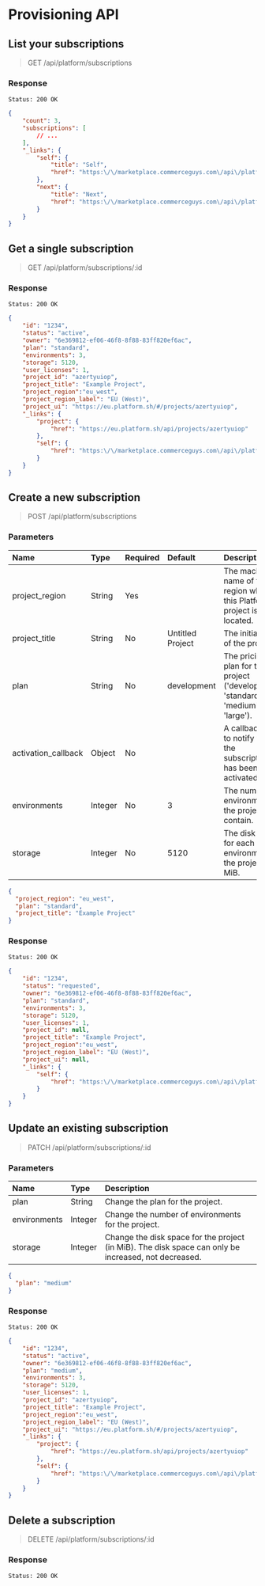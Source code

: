 # Provisioning API

## List your subscriptions

> GET /api/platform/subscriptions

### Response

```http
Status: 200 OK
```
```json
{
    "count": 3,
    "subscriptions": [
        // ...
    ],
    "_links": {
        "self": {
            "title": "Self",
            "href": "https:\/\/marketplace.commerceguys.com\/api\/platform\/subscriptions"
        },
        "next": {
            "title": "Next",
            "href": "https:\/\/marketplace.commerceguys.com\/api\/platform\/subscriptions?page=2"
        }
    }
}
```

## Get a single subscription

> GET /api/platform/subscriptions/:id

### Response

```http
Status: 200 OK
```
```json
{
    "id": "1234",
    "status": "active",
    "owner": "6e369812-ef06-46f8-8f88-83ff820ef6ac",
    "plan": "standard",
    "environments": 3,
    "storage": 5120,
    "user_licenses": 1,
    "project_id": "azertyuiop",
    "project_title": "Example Project",
    "project_region":"eu_west",
    "project_region_label": "EU (West)",
    "project_ui": "https://eu.platform.sh/#/projects/azertyuiop",
    "_links": {
        "project": {
            "href": "https://eu.platform.sh/api/projects/azertyuiop"
        },
        "self": {
            "href": "https:\/\/marketplace.commerceguys.com\/api\/platform\/subscriptions\/1234"
        }
    }
}
```

## Create a new subscription

> POST /api/platform/subscriptions

### Parameters

Name|Type|Required|Default|Description
:---|:---|:-------|:------|:----------
project_region|String|Yes||The machine name of the region where this Platform.sh project is located.
project_title|String|No|Untitled Project|The initial title of the project.
plan|String|No|development|The pricing plan for the project ('development', 'standard', 'medium', or 'large').
activation_callback|Object|No||A callback URL to notify when the subscription has been activated.
environments|Integer|No|3|The number of environments the project can contain.
storage|Integer|No|5120|The disk space for each environment on the project, in MiB.


```json
{
  "project_region": "eu_west",
  "plan": "standard",
  "project_title": "Example Project"
}
```

### Response

```http
Status: 200 OK
```

```json
{
    "id": "1234",
    "status": "requested",
    "owner": "6e369812-ef06-46f8-8f88-83ff820ef6ac",
    "plan": "standard",
    "environments": 3,
    "storage": 5120,
    "user_licenses": 1,
    "project_id": null,
    "project_title": "Example Project",
    "project_region":"eu_west",
    "project_region_label": "EU (West)",
    "project_ui": null,
    "_links": {
        "self": {
            "href": "https:\/\/marketplace.commerceguys.com\/api\/platform\/subscriptions\/1234"
        }
    }
}
```

## Update an existing subscription

> PATCH /api/platform/subscriptions/:id

### Parameters

Name|Type|Description
:---|:---|:----------
plan|String|Change the plan for the project.
environments|Integer|Change the number of environments for the project.
storage|Integer|Change the disk space for the project (in MiB). The disk space can only be increased, not decreased.


```json
{
  "plan": "medium"
}
```

### Response

```http
Status: 200 OK
```
```json
{
    "id": "1234",
    "status": "active",
    "owner": "6e369812-ef06-46f8-8f88-83ff820ef6ac",
    "plan": "medium",
    "environments": 3,
    "storage": 5120,
    "user_licenses": 1,
    "project_id": "azertyuiop",
    "project_title": "Example Project",
    "project_region":"eu_west",
    "project_region_label": "EU (West)",
    "project_ui": "https://eu.platform.sh/#/projects/azertyuiop",
    "_links": {
        "project": {
            "href": "https://eu.platform.sh/api/projects/azertyuiop"
        },
        "self": {
            "href": "https:\/\/marketplace.commerceguys.com\/api\/platform\/subscriptions\/1234"
        }
    }
}
```

## Delete a subscription

> DELETE /api/platform/subscriptions/:id

### Response

```http
Status: 200 OK
```

